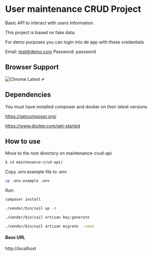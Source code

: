 # User maintenance CRUD Project

Basic API to interact with users information.

This project is based on fake data.

For demo purposes you can login into de app with these credentials

Email: test@demo.com
Password: password

## Browser Support

![Chrome](https://raw.github.com/alrra/browser-logos/master/src/chrome/chrome_48x48.png)
Latest ✔

## Dependencies

You must have installed composer and docker on their latest versions

https://getcomposer.org/

https://www.docker.com/get-started

## How to use

Move to the root directory on maintenance-crud-api

```bash
$ cd maintenance-crud-api/
```

Copy .env.example file to .env

```bash
cp .env.example .env
```

Run:

```bash
composer install
```

```bash
./vendor/bin/sail up -d
```

```bash
./vendor/bin/sail artisan key:generate
```

```bash
./vendor/bin/sail artisan migrate --seed
```

#### Base URL

http://localhost
